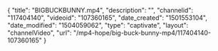{
    "title": "BIGBUCKBUNNY.mp4",
    "description": "",
    "channelid": "117404140",
    "videoid": "107360165",
    "date_created": "1501553104",
    "date_modified": "1504059062",
    "type": "captivate",
    "layout": "channelVideo",
    "url": "\/mp4-hope\/big-buck-bunny-mp4\/117404140-107360165"
}
